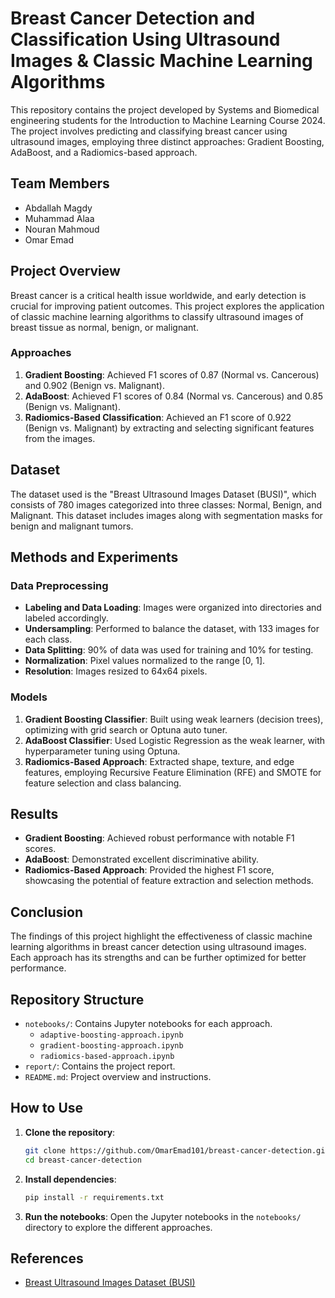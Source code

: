 
# Breast Cancer Detection and Classification Using Ultrasound Images & Classic Machine Learning Algorithms

This repository contains the project developed by Systems and Biomedical engineering students for the Introduction to Machine Learning Course 2024. The project involves predicting and classifying breast cancer using ultrasound images, employing three distinct approaches: Gradient Boosting, AdaBoost, and a Radiomics-based approach.

## Team Members
- Abdallah Magdy
- Muhammad Alaa
- Nouran Mahmoud
- Omar Emad

## Project Overview
Breast cancer is a critical health issue worldwide, and early detection is crucial for improving patient outcomes. This project explores the application of classic machine learning algorithms to classify ultrasound images of breast tissue as normal, benign, or malignant.

### Approaches
1. **Gradient Boosting**: Achieved F1 scores of 0.87 (Normal vs. Cancerous) and 0.902 (Benign vs. Malignant).
2. **AdaBoost**: Achieved F1 scores of 0.84 (Normal vs. Cancerous) and 0.85 (Benign vs. Malignant).
3. **Radiomics-Based Classification**: Achieved an F1 score of 0.922 (Benign vs. Malignant) by extracting and selecting significant features from the images.

## Dataset
The dataset used is the "Breast Ultrasound Images Dataset (BUSI)", which consists of 780 images categorized into three classes: Normal, Benign, and Malignant. This dataset includes images along with segmentation masks for benign and malignant tumors.

## Methods and Experiments
### Data Preprocessing
- **Labeling and Data Loading**: Images were organized into directories and labeled accordingly.
- **Undersampling**: Performed to balance the dataset, with 133 images for each class.
- **Data Splitting**: 90% of data was used for training and 10% for testing.
- **Normalization**: Pixel values normalized to the range [0, 1].
- **Resolution**: Images resized to 64x64 pixels.

### Models
1. **Gradient Boosting Classifier**: Built using weak learners (decision trees), optimizing with grid search or Optuna auto tuner.
2. **AdaBoost Classifier**: Used Logistic Regression as the weak learner, with hyperparameter tuning using Optuna.
3. **Radiomics-Based Approach**: Extracted shape, texture, and edge features, employing Recursive Feature Elimination (RFE) and SMOTE for feature selection and class balancing.

## Results
- **Gradient Boosting**: Achieved robust performance with notable F1 scores.
- **AdaBoost**: Demonstrated excellent discriminative ability.
- **Radiomics-Based Approach**: Provided the highest F1 score, showcasing the potential of feature extraction and selection methods.

## Conclusion
The findings of this project highlight the effectiveness of classic machine learning algorithms in breast cancer detection using ultrasound images. Each approach has its strengths and can be further optimized for better performance.

## Repository Structure
- `notebooks/`: Contains Jupyter notebooks for each approach.
  - `adaptive-boosting-approach.ipynb`
  - `gradient-boosting-approach.ipynb`
  - `radiomics-based-approach.ipynb`
- `report/`: Contains the project report.
- `README.md`: Project overview and instructions.

## How to Use
1. **Clone the repository**:
   ```sh
   git clone https://github.com/OmarEmad101/breast-cancer-detection.git
   cd breast-cancer-detection

2. **Install dependencies**:
   ```sh
   pip install -r requirements.txt

3. **Run the notebooks**: Open the Jupyter notebooks in the `notebooks/` directory to explore the different approaches.

## References
- [Breast Ultrasound Images Dataset (BUSI)](https://www.kaggle.com/datasets/aryashah2k/breast-ultrasound-images-dataset)
```
